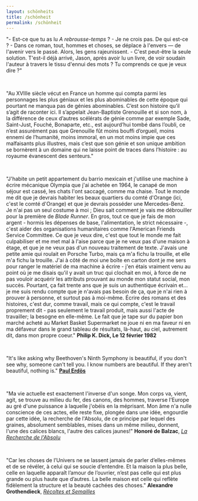 ```yaml
---
layout: schönheits
title: /schönheit
permalink: /schönheit
---
```

<p>"- Est-ce que tu as lu <i>A rebrousse-temps</i> ?
- Je ne crois pas. De qui est-ce ?
- Dans ce roman, tout, hommes et choses, se déplace à l'envers — de l'avenir vers le passé. Alors, les gens rajeunissent.
- C'est peut-être la seule solution. T'est-il déjà arrivé, Jason, après avoir lu un livre, de voir soudain l'auteur à travers le tissu d'ennui des mots ? Tu comprends ce que je veux dire ?"</p>

<br>

<p>"Au XVIIIe siècle vécut en France un homme qui compta parmi les personnages les plus géniaux et les plus abominables de cette époque qui pourtant ne manqua pas de génies abominables. C’est son histoire qu’il s’agit de raconter ici. Il s’appelait Jean-Baptiste Grenouille et si son nom, à la différence de ceux d’autres scélérats de génie comme par exemple Sade, Saint-Just, Fouché, Bonaparte, etc., est aujourd’hui tombé dans l’oubli, ce n’est assurément pas que Grenouille fût moins bouffi d’orgueil, moins ennemi de l’humanité, moins immoral, en un mot moins impie que ces malfaisants plus illustres, mais c’est que son génie et son unique ambition se bornèrent à un domaine qui ne laisse point de traces dans l’histoire : au royaume évanescent des senteurs."</p>

<br>

<p>"J'habite un petit appartement du barrio mexicain et j'utilise une machine à écrire mécanique Olympia que j'ai achetée en 1964, le canapé de mon séjour est cassé, les chats l'ont saccagé, comme ma chaise. Tout le monde me dit que je devrais habiter les beaux quartiers du comté d'Orange (ici, c'est le comté d'Orange) et que je devrais posséder une Mercedes-Benz. Je n'ai pas un seul costume à moi ; Dieu sait comment je vais me débrouiller pour la première de <i>Blade Runner</i>. En gros, tout ce que je fais de mon argent - hormis les dépenses de base, l'alimentation, le strict nécessaire -, c'est aider des organisations humanitaires comme l'American Friends Service Committee. Ce que je veux dire, c'est que tout le monde me fait culpabiliser et me met mal à l'aise parce que je ne veux pas d'une maison à étage, et que je ne veux pas d'un nouveau traitement de texte. J'avais une petite amie qui roulait en Porsche Turbo, mais ça m'a fichu la trouille, et elle m'a fichu la trouille. J'ai à côté de moi une boîte en carton dont je me sers pour ranger le matériel de ma machine à écrire - j'en étais vraiment venu au point où je me disais qu'il y avait un truc qui clochait en moi, à force de ne pas vouloir acquérir les attributs prouvant au monde mon statut social, mon succès. Pourtant, ça fait trente ans que je suis un authentique écrivain et... je me suis rendu compte que je n'avais pas besoin de ça, que je n'ai rien à prouver à personne, et surtout pas à moi-même. Écrire des romans et des histoires, c'est dur, comme travail, mais ce qui compte, c'est le travail proprement dit - pas seulement le travail produit, mais aussi l'acte de travailler; la besogne en elle-même. Le fait que je tape sur du papier bon marché acheté au Market Basket Supermarket ne joue ni en ma faveur ni en ma défaveur dans le grand tableau de résultats, là-haut, au ciel, autrement dit, dans mon propre coeur." <b>Philip K. Dick, Le 12 février 1982</b></p>

<!-- 
<p>"Mathematics, rightly viewed, possesses not only truth, but supreme beauty—a beauty cold and austere, like that of sculpture, without appeal to any part of our weaker nature, without the gorgeous trappings of painting or music, yet sublimely pure, and capable of a stern perfection such as only the greatest art can show. The true spirit of delight, the exaltation, the sense of being more than man, which is the touchstone of the highest excellence, is to be found in mathematics as surely as in poetry. What is best in mathematics deserves not merely to be learnt as a task, but to be assimilated as a part of daily thought, and brought again and again before the mind with ever−renewed encouragement. Real life is, to most men, a long second−best, a perpetual compromise between the ideal and the possible; but the world of pure reason knows no compromise, no practical limitations, no barrier to the creative activity embodying in splendid edifices the passionate aspiration after the perfect from which all great work springs. Remote from human passions, remote even from the pitiful facts of nature, the generations have gradually created an ordered cosmos, where pure thought can dwell as in its natural home, and where one, at least, of our nobler impulses can escape from the dreary exile of the actual world."
<b>Bertrand Russell</b>, <a href="https://revistaliterariakatharsis.org/myslog.pdf#page=27" target="_blank" rel="noopener noreferrer"><i>The study of mathematics</i></a></p>
-->

<br>

<p>"It's like asking why Beethoven's Ninth Symphony is beautiful, if you don't see why, someone can't tell you. I know numbers are beautiful. If they aren't beautiful, nothing is."
<a href="https://bobson.ludost.net/copycrime/35559997-Man-Who-Loved-Only-Numbers-Paul-Hoffman.pdf#page=53" target="_blank" rel="noopener noreferrer"><b>Paul Erdös</b></a></p>

<br>

<p>"Ma vie actuelle est exactement l'inverse d'un songe. Mon corps va, vient, agit, se trouve au milieu du fer, des canons, des hommes, traverse l'Europe au gré d'une puissance à laquelle j'obéis en la méprisant. Mon âme n'a nulle conscience de ces actes, elle reste fixe, plongée dans une idée, engourdie par cette idée, la recherche de l'Absolu, de ce principe par lequel des graines, absolument semblables, mises dans un même milieu, donnent, l'une des calices blancs, l'autre des calices jaunes!"
<b>Honoré de Balzac</b>, <a href="https://fr.wikisource.org/wiki/La_Recherche_de_l%E2%80%99Absolu" target="_blank" rel="noopener noreferrer"><i>La Recherche de l'Absolu</i></a></p>

<!-- 
<p>"Music was my first love
And it will be my last
Music of the future
And music of the past
To live without my music
Would be impossible to do
In this world of troubles
My music pulls me through"
<b>John Miles</b>, <i>Music</i></p>
-->

<br>

<p>"Car les choses de l’Univers ne se lassent jamais de parler d’elles-mêmes et de se révéler, à celui qui se soucie d’entendre. Et la maison la plus belle, celle en laquelle apparaît l’amour de l’ouvrier, n’est pas celle qui est plus grande ou plus haute que d’autres. La belle maison est celle qui reflète fidèlement la structure et la beauté cachées des choses."
<b>Alexandre Grothendieck</b>, <a href="https://uberty.org/wp-content/uploads/2015/12/Grothendeick-RetS.pdf#page=48" target="_blank" rel="noopener noreferrer"><i>Récoltes et Semailles</i></a></p>

